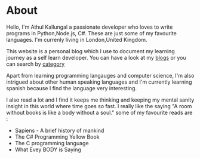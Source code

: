 # About

Hello, I'm Athul Kallungal a passionate developer who loves to write programs in Python,Node.js, C#.
These are just some of my favourite languages. I'm currenly living in
London,United Kingdom.

This website is a personal blog which I use to document my learning journey as a self learn developer. You can have a look at my [blogs](/) or you can search by [category](/categories)

Apart from learning programming langauges and computer science, I'm
also intrigued about other human speaking languages and I'm currently
learning spanish because I find the language very interesting.

I also read a lot and I find it keeps me thinking and keeping my
mental sanity insight in this world where time goes so fast. I really
like the saying "A room without books is like a body without a soul."
some of my favourite reads are :

- Sapiens - A brief history of mankind
- The C# Programming Yellow Book
- The C programming language
- What Evey BODY is Saying
